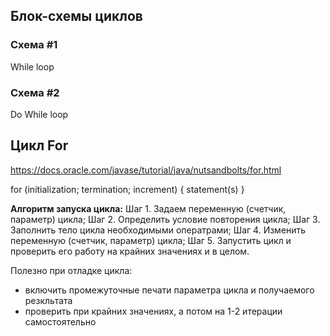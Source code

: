## Блок-схемы циклов

### Схема #1
While loop

### Схема #2
Do While loop

## Цикл For 
https://docs.oracle.com/javase/tutorial/java/nutsandbolts/for.html 

for (initialization; termination; increment) 
    {
        statement(s)
    }

**Алгоритм запуска цикла:**
Шаг 1. Задаем переменную (счетчик, параметр) цикла;
Шаг 2. Определить условие повторения цикла;
Шаг 3. Заполнить тело цикла необходимыми оператрами;
Шаг 4. Изменить переменную (счетчик, параметр) цикла;
Шаг 5. Запустить цикл и проверить его работу на крайних значениях и в целом.

Полезно при отладке цикла:
- включить промежуточные печати параметра цикла и получаемого резкльтата
- проверить при крайних значениях, а потом на 1-2 итерации самостоятельно